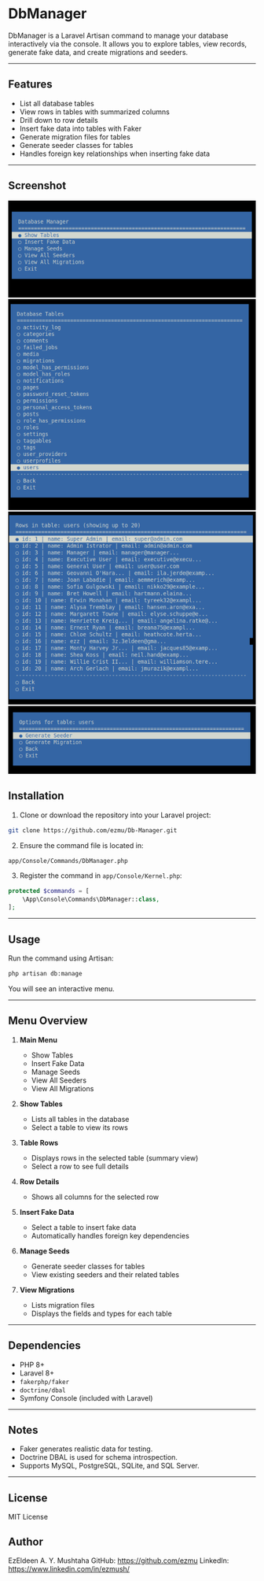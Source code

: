 # DbManager

DbManager is a Laravel Artisan command to manage your database interactively via the console. It allows you to explore tables, view records, generate fake data, and create migrations and seeders.

---

## Features

- List all database tables
- View rows in tables with summarized columns
- Drill down to row details
- Insert fake data into tables with Faker
- Generate migration files for tables
- Generate seeder classes for tables
- Handles foreign key relationships when inserting fake data

---
##  Screenshot  
![DB Manager Screenshot](1.png)
![DB Manager Screenshot](2.png)
![DB Manager Screenshot](3.png)
![DB Manager Screenshot](4.png)
## Installation

1. Clone or download the repository into your Laravel project:

```bash
git clone https://github.com/ezmu/Db-Manager.git
```

2. Ensure the command file is located in:

```
app/Console/Commands/DbManager.php
```

3. Register the command in `app/Console/Kernel.php`:

```php
protected $commands = [
    \App\Console\Commands\DbManager::class,
];
```

---

## Usage

Run the command using Artisan:

```bash
php artisan db:manage
```

You will see an interactive menu.

---

## Menu Overview

1. **Main Menu**

   - Show Tables
   - Insert Fake Data
   - Manage Seeds
   - View All Seeders
   - View All Migrations

2. **Show Tables**

   - Lists all tables in the database
   - Select a table to view its rows

3. **Table Rows**

   - Displays rows in the selected table (summary view)
   - Select a row to see full details

4. **Row Details**

   - Shows all columns for the selected row

5. **Insert Fake Data**

   - Select a table to insert fake data
   - Automatically handles foreign key dependencies

6. **Manage Seeds**

   - Generate seeder classes for tables
   - View existing seeders and their related tables

7. **View Migrations**

   - Lists migration files
   - Displays the fields and types for each table

---

## Dependencies

- PHP 8+
- Laravel 8+
- `fakerphp/faker`
- `doctrine/dbal`
- Symfony Console (included with Laravel)

---

## Notes

- Faker generates realistic data for testing.
- Doctrine DBAL is used for schema introspection.
- Supports MySQL, PostgreSQL, SQLite, and SQL Server.

---

## License

MIT License



## Author

EzEldeen A. Y. Mushtaha 
GitHub: https://github.com/ezmu
LinkedIn: https://www.linkedin.com/in/ezmush/
